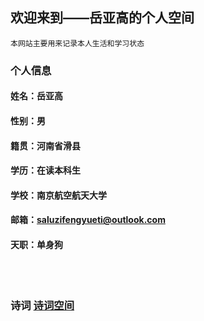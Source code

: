 ## 欢迎来到——岳亚高的个人空间
    本网站主要用来记录本人生活和学习状态

### 个人信息
#### 姓名：岳亚高
#### 性别：男
#### 籍贯：河南省滑县
#### 学历：在读本科生
#### 学校：南京航空航天大学
#### 邮箱：saluzifengyueti@outlook.com
#### 天职：单身狗
<br/>
<br/>

### 诗词    <a href="/poem.html">诗词空间</a>
